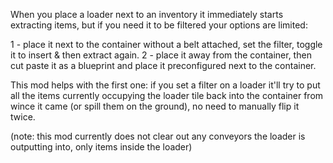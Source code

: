 When you place a loader next to an inventory it immediately starts extracting items,
but if you need it to be filtered your options are limited:

1 - place it next to the container without a belt attached, set the filter, toggle it to insert & then extract again.
2 - place it away from the container, then cut paste it as a blueprint and place it preconfigured next to the container.

This mod helps with the first one: if you set a filter on a loader it'll try to put all the items currently occupying the loader tile back into the container from wince it came (or spill them on the ground), no need to manually flip it twice.

(note: this mod currently does not clear out any conveyors the loader is outputting into, only items inside the loader)
